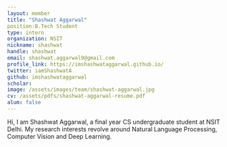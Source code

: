 ```yaml
---
layout: member
title: "Shashwat Aggarwal"
position:B.Tech Student
type: intern
organization: NSIT
nickname: shashwat
handle: shashwat
email: shashwat.aggarwal9@gmail.com
profile_link: https://imshashwataggarwal.github.io/
twitter: iamShashwatA
github: imshashwataggarwal
scholar: 
image: /assets/images/team/shashwat-aggarwal.jpg
cv: /assets/pdfs/shashwat-aggarwal-resume.pdf
alum: false
---
```

Hi, I am Shashwat Aggarwal, a final year CS undergraduate student at NSIT Delhi. My research interests revolve around Natural Language Processing, Computer Vision and Deep Learning.